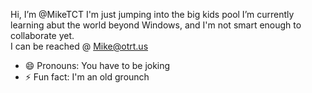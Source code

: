 Hi, I’m @MikeTCT
I'm just jumping into the big kids pool I’m currently learning abut the world beyond Windows, and I'm not smart enough to collaborate yet.   
I can be reached @ Mike@otrt.us
- 😄 Pronouns: You have to be joking
- ⚡ Fun fact: I'm an old grounch

<!---
MikeTCT/MikeTCT is a ✨ special ✨ repository because its `README.md` (this file) appears on your GitHub profile.
You can click the Preview link to take a look at your changes.
--->
